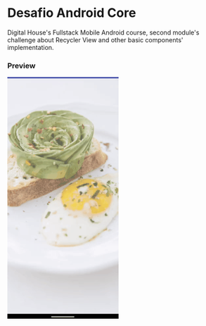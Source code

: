 # Desafio Android Core
Digital House's Fullstack Mobile Android course, second module's challenge about Recycler View and other basic components' implementation.

### Preview
![AltText](https://github.com/VicPrieto/Desafio-AndroidCore/blob/master/app/src/main/res/drawable/foods.gif)
